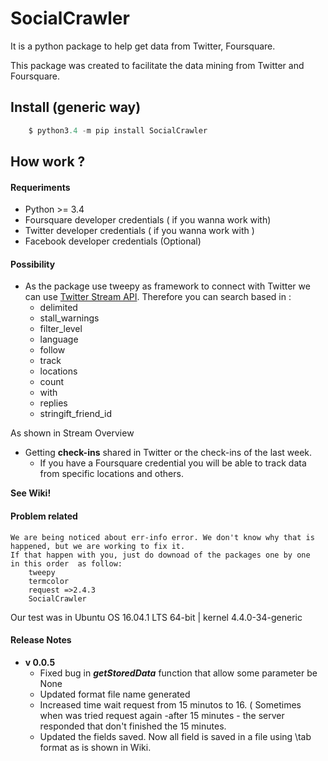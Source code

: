 # SocialCrawler
It is a python package to help get data from Twitter, Foursquare.

This package was created to facilitate the data mining from Twitter and Foursquare.

## Install (generic way)

```python
	$ python3.4 -m pip install SocialCrawler
```

## How work ?

#### Requeriments

 - Python >= 3.4 
 - Foursquare developer  credentials ( if you wanna work with)
 - Twitter developer credentials ( if you wanna work with )
 - Facebook developer credentials (Optional)

#### Possibility

 - As the package use tweepy as framework to connect with Twitter we can use [Twitter Stream API](https://dev.twitter.com/streaming/overview). Therefore you can search based in :
    -  delimited
    -  stall_warnings
    -  filter_level
    -  language
    -  follow
    -  track
    -  locations
    -  count
    -  with
    -  replies
    -  stringift_friend_id

As shown in Stream Overview

- Getting **check-ins** shared in Twitter or the check-ins of the last week.
    -  If you have a Foursquare credential you will be able to track data from specific locations and others. 

**See Wiki!**
#### Problem related

	We are being noticed about err-info error. We don't know why that is happened, but we are working to fix it.
	If that happen with you, just do downoad of the packages one by one  in this order  as follow:
		tweepy
		termcolor
		request =>2.4.3
		SocialCrawler
	
Our test was in Ubuntu OS 16.04.1 LTS 64-bit | kernel 4.4.0-34-generic
#### Release Notes

- **v 0.0.5**
	- Fixed bug in ***getStoredData*** function that allow some parameter be None
	- Updated format file name generated 
	- Increased time wait request from 15 minutos to 16. ( Sometimes when was tried request again -after 15 minutes - the server responded that don't finished the 15 minutes.
	- Updated the fields saved. Now all field is saved in a file using \tab format as is shown in Wiki.
